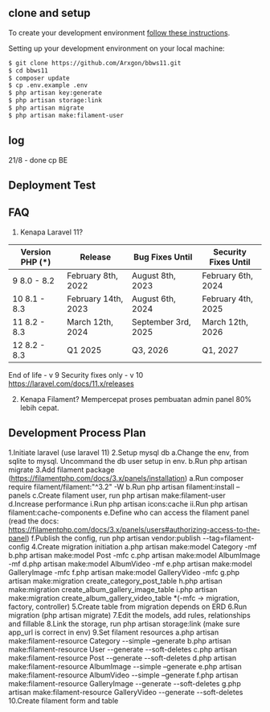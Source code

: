 ## clone and setup

To create your development environment [follow these instructions](https://laravel.com/docs/11.x/installation).

Setting up your development environment on your local machine:

```bash
$ git clone https://github.com/Arxgon/bbws11.git
$ cd bbws11
$ composer update
$ cp .env.example .env
$ php artisan key:generate
$ php artisan storage:link
$ php artisan migrate
$ php artisan make:filament-user
```

## log
21/8 - done cp BE

## Deployment Test

## FAQ

1. Kenapa Laravel 11?

| Version PHP (\*) | Release             | Bug Fixes Until     | Security Fixes Until |
| ---------------- | ------------------- | ------------------- | -------------------- |
| 9 8.0 - 8.2      | February 8th, 2022  | August 8th, 2023    | February 6th, 2024   |
| 10 8.1 - 8.3     | February 14th, 2023 | August 6th, 2024    | February 4th, 2025   |
| 11 8.2 - 8.3     | March 12th, 2024    | September 3rd, 2025 | March 12th, 2026     |
| 12 8.2 - 8.3     | Q1 2025             | Q3, 2026            | Q1, 2027             |

End of life - v 9
Security fixes only - v 10
https://laravel.com/docs/11.x/releases

2. Kenapa Filament?
   Mempercepat proses pembuatan admin panel 80% lebih cepat.

## Development Process Plan

1.Initiate laravel (use laravel 11)
2.Setup mysql db
a.Change the env, from sqlite to mysql. Uncommand the db user setup in env.
b.Run php artisan migrate
3.Add filament package (https://filamentphp.com/docs/3.x/panels/installation)
a.Run composer require filament/filament:"^3.2" -W
b.Run php artisan filament:install –panels
c.Create filament user, run php artisan make:filament-user
d.Increase performance
i.Run php artisan icons:cache
ii.Run php artisan filament:cache-components
e.Define who can access the filament panel (read the docs: https://filamentphp.com/docs/3.x/panels/users#authorizing-access-to-the-panel)
f.Publish the config, run php artisan vendor:publish --tag=filament-config
4.Create migration initiation
a.php artisan make:model Category -mf
b.php artisan make:model Post -mfc
c.php artisan make:model AlbumImage -mf
d.php artisan make:model AlbumVideo -mf
e.php artisan make:model GalleryImage -mfc
f.php artisan make:model GalleryVideo -mfc
g.php artisan make:migration create_category_post_table
h.php artisan make:migration create_album_gallery_image_table
i.php artisan make:migration create_album_gallery_video_table
\*(-mfc -> migration, factory, controller)
5.Create table from migration depends on ERD
6.Run migration (php artisan migrate)
7.Edit the models, add rules, relationships and fillable
8.Link the storage, run php artisan storage:link (make sure app_url is correct in env)
9.Set filament resources
a.php artisan make:filament-resource Category --simple –generate
b.php artisan make:filament-resource User --generate --soft-deletes
c.php artisan make:filament-resource Post --generate --soft-deletes
d.php artisan make:filament-resource AlbumImage --simple –generate
e.php artisan make:filament-resource AlbumVideo --simple –generate
f.php artisan make:filament-resource GalleryImage --generate --soft-deletes
g.php artisan make:filament-resource GalleryVideo --generate --soft-deletes
10.Create filament form and table
